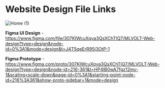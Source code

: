 # Website Design File Links

![Home (1)](https://github.com/MLVolt-GitHub/Website/assets/85184371/08f2b71c-3af9-4107-baaa-5fda61c4082d)

**Figma UI Design** - https://www.figma.com/file/307KIWcuXqya3QsXChTlQ7/MLVOLT-Web-design?type=design&node-id=0%3A1&mode=design&t=J4T5qeErR95j3OtP-1

**Figma Prototype** - https://www.figma.com/proto/307KIWcuXqya3QsXChTlQ7/MLVOLT-Web-design?type=design&node-id=216-361&t=HP4lB0wA7fgz12mv-1&scaling=scale-down&page-id=0%3A1&starting-point-node-id=216%3A361&show-proto-sidebar=1&mode=design
